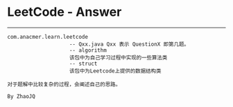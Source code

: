 # LeetCode - Answer

---
```text
com.anacmer.learn.leetcode
                    -- Qxx.java Qxx 表示 QuestionX 即第几题。
                    -- algorithm
                    该包中为自己学习过程中实现的一些算法类
                    -- struct
                    该包中为Leetcode上提供的数据结构类
            
对于题解中比较复杂的过程，会阐述自己的思路。
```

`By ZhaoJQ`